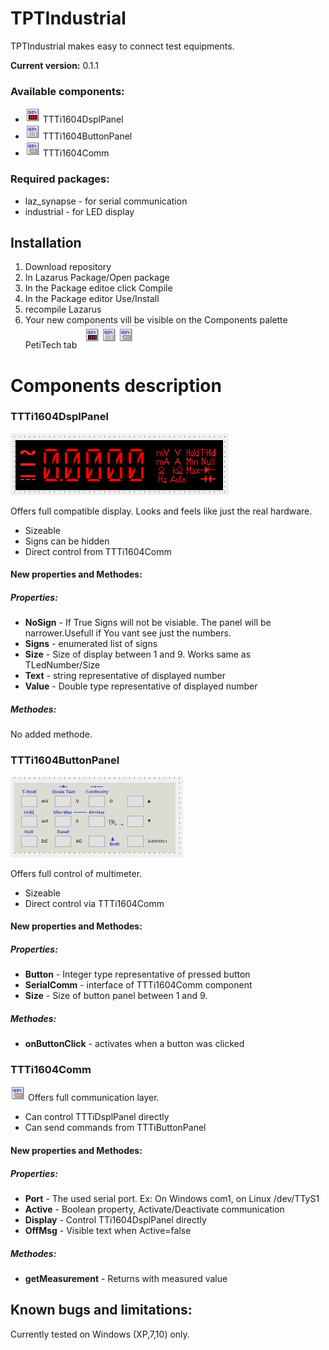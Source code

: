 # TPTIndustrial

TPTIndustrial makes easy to connect test equipments.

**Current version:** 0.1.1

### Available components:
 - ![TTTi1604DsplPanel](resources/TTTi1604DsplPanel.png) TTTi1604DsplPanel
 - ![TTTi1604ButtonlPanel](resources/TTTi1604ButtonPanel.png) TTTi1604ButtonPanel
 - ![TTTi1604Comm](resources/TTti1604Comm.png) TTTi1604Comm

### Required packages:
   - laz_synapse - for serial communication
   - industrial - for LED display

## Installation
1. Download repository
2. In Lazarus Package/Open package
3. In the Package editoe click Compile
4. In the Package editor Use/Install
5. recompile Lazarus
6. Your new components vill be visible on the Components palette PetiTech tab ![Palette](resources/Palette.png)

# Components description
### TTTi1604DsplPanel

![Display](resources/DsplPanel.png)

Offers full compatible display. Looks and feels like just the real hardware.
  - Sizeable
  - Signs can be hidden
  - Direct control from TTTi1604Comm

#### New properties and Methodes:
##### Properties:
- **NoSign** - If True Signs will not be visiable. The panel will be narrower.Usefull if You vant see just the numbers.
- **Signs** - enumerated list of signs
- **Size** - Size of display between 1 and 9. Works same as TLedNumber/Size
- **Text** - string representative of displayed number
- **Value** - Double type representative of displayed number

##### Methodes:
No added methode.
### TTTi1604ButtonPanel

![Button](resources/ButtonPanel.png)

Offers full control of multimeter.
 - Sizeable
 - Direct control via TTTi1604Comm

#### New properties and Methodes:
##### Properties:
- **Button** - Integer type representative of pressed button
- **SerialComm** - interface of TTTi1604Comm component
- **Size** - Size of button panel between 1 and 9.

##### Methodes:
- **onButtonClick** - activates when a button was clicked

### TTTi1604Comm
![TTTi1604Comm](resources/TTti1604Comm.png)
Offers full communication layer.
 - Can control TTTiDsplPanel directly
 - Can send commands from TTTiButtonPanel

#### New properties and Methodes:

##### Properties:
- **Port** - The used serial port. Ex: On Windows com1, on Linux /dev/TTyS1
- **Active** - Boolean property, Activate/Deactivate communication
- **Display** - Control TTi1604DsplPanel directly
- **OffMsg** - Visible text when Active=false

##### Methodes:
- **getMeasurement** - Returns with measured value

## Known bugs and limitations:
Currently tested on Windows (XP,7,10) only.

